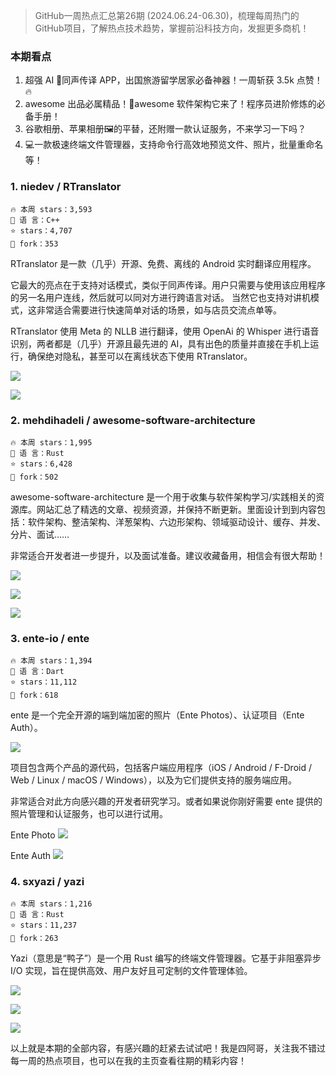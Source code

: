  

> GitHub一周热点汇总第26期 (2024.06.24-06.30)，梳理每周热门的GitHub项目，了解热点技术趋势，掌握前沿科技方向，发掘更多商机！


### 本期看点
1. 超强 AI 🤖同声传译 APP，出国旅游留学居家必备神器！一周斩获 3.5k 点赞！🔥
2. awesome 出品必属精品！🚀awesome 软件架构它来了！程序员进阶修炼的必备手册！
3. 谷歌相册、苹果相册🖼的平替，还附赠一款认证服务，不来学习一下吗？
4. 💻一款极速终端文件管理器，支持命令行高效地预览文件、照片，批量重命名等！


### 1. niedev / RTranslator

```text
🔥 本周 stars：3,593
🔨 语 言：C++
⭐ stars：4,707
🍴 fork：353
```

RTranslator 是一款（几乎）开源、免费、离线的 Android 实时翻译应用程序。

它最大的亮点在于支持对话模式，类似于同声传译。用户只需要与使用该应用程序的另一名用户连线，然后就可以同对方进行跨语言对话。
当然它也支持对讲机模式，这非常适合需要进行快速简单对话的场景，如与店员交流点单等。

RTranslator 使用 Meta 的 NLLB 进行翻译，使用 OpenAi 的 Whisper 进行语音识别，两者都是（几乎）开源且最先进的 AI，具有出色的质量并直接在手机上运行，​​确保绝对隐私，甚至可以在离线状态下使用 RTranslator。

![](../../attachments/GitHub一周热点汇总第26期-rtranslator01.png)

![](../../attachments/GitHub一周热点汇总第26期-retranslator02.png)



### 2. mehdihadeli / awesome-software-architecture

```text
🔥 本周 stars：1,995 
🔨 语 言：Rust
⭐ stars：6,428
🍴 fork：502
```


awesome-software-architecture 是一个用于收集与软件架构学习/实践相关的资源库。网站汇总了精选的文章、视频资源，并保持不断更新。里面设计到到内容包括：软件架构、整洁架构、洋葱架构、六边形架构、领域驱动设计、缓存、并发、分片、面试……

非常适合开发者进一步提升，以及面试准备。建议收藏备用，相信会有很大帮助！

![](../../attachments/GitHub一周热点汇总第26期-awesome软件架构01.png)

![](../../attachments/GitHub一周热点汇总第26期-awesome软件架构.png)

![](../../attachments/GitHub一周热点汇总第26期-awesome软件架构03.png)


### 3. ente-io / ente

```text
🔥 本周 stars：1,394
🔨 语 言：Dart
⭐ stars：11,112
🍴 fork：618
```

ente 是一个完全开源的端到端加密的照片（Ente Photos）、认证项目（Ente Auth）。

![](../../attachments/GitHub一周热点汇总第26期-ente.png)

项目包含两个产品的源代码，包括客户端应用程序（iOS / Android / F-Droid / Web / Linux / macOS / Windows），以及为它们提供支持的服务端应用。

非常适合对此方向感兴趣的开发者研究学习。或者如果说你刚好需要 ente 提供的照片管理和认证服务，也可以进行试用。

Ente Photo
![](../../attachments/GitHub一周热点汇总第26期-ente_photo.png)

Ente Auth
![](../../attachments/GitHub一周热点汇总第26期-ente_auth.png)




### 4. sxyazi / yazi

```text
🔥 本周 stars：1,216
🔨 语 言：Rust
⭐ stars：11,237
🍴 fork：263
```

Yazi（意思是“鸭子”）是一个用 Rust 编写的终端文件管理器。它基于非阻塞异步 I/O 实现，旨在提供高效、用户友好且可定制的文件管理体验。

![](../../attachments/GitHub一周热点汇总第26期-yazi01.png)

![](../../attachments/GitHub一周热点汇总第26期-yazi02.png)

![](../../attachments/GitHub一周热点汇总第26期-yazi03.png)


以上就是本期的全部内容，有感兴趣的赶紧去试试吧！我是四阿哥，关注我不错过每一周的热点项目，也可以在我的主页查看往期的精彩内容！
